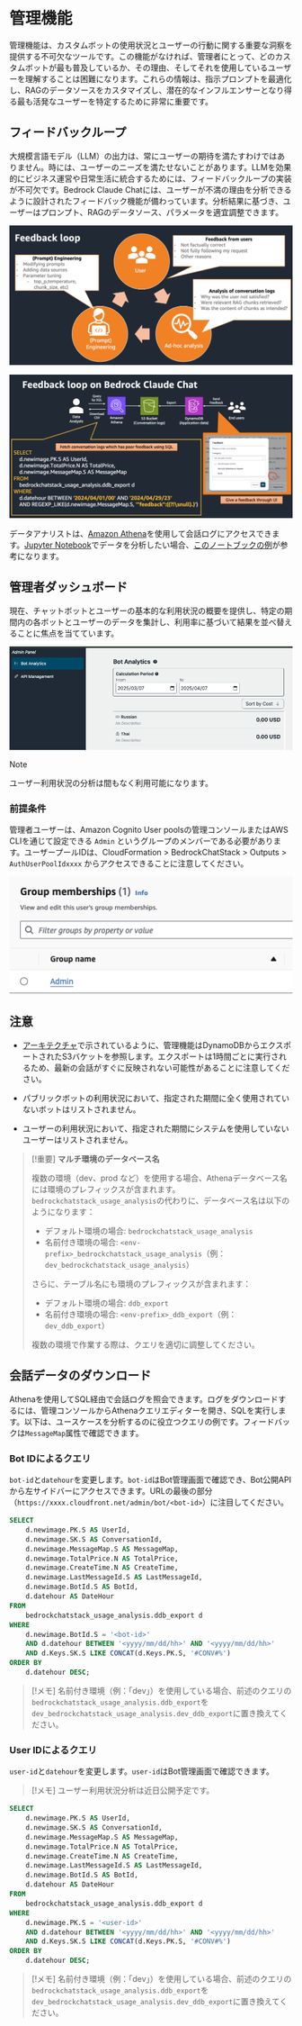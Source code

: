 # 管理機能

管理機能は、カスタムボットの使用状況とユーザーの行動に関する重要な洞察を提供する不可欠なツールです。この機能がなければ、管理者にとって、どのカスタムボットが最も普及しているか、その理由、そしてそれを使用しているユーザーを理解することは困難になります。これらの情報は、指示プロンプトを最適化し、RAGのデータソースをカスタマイズし、潜在的なインフルエンサーとなり得る最も活発なユーザーを特定するために非常に重要です。

## フィードバックループ

大規模言語モデル（LLM）の出力は、常にユーザーの期待を満たすわけではありません。時には、ユーザーのニーズを満たせないことがあります。LLMを効果的にビジネス運営や日常生活に統合するためには、フィードバックループの実装が不可欠です。Bedrock Claude Chatには、ユーザーが不満の理由を分析できるように設計されたフィードバック機能が備わっています。分析結果に基づき、ユーザーはプロンプト、RAGのデータソース、パラメータを適宜調整できます。

![](./imgs/feedback_loop.png)

![](./imgs/feedback-using-claude-chat.png)

データアナリストは、[Amazon Athena](https://aws.amazon.com/jp/athena/)を使用して会話ログにアクセスできます。[Jupyter Notebook](https://jupyter.org/)でデータを分析したい場合、[このノートブックの例](../examples/notebooks/feedback_analysis_example.ipynb)が参考になります。

## 管理者ダッシュボード

現在、チャットボットとユーザーの基本的な利用状況の概要を提供し、特定の期間内の各ボットとユーザーのデータを集計し、利用率に基づいて結果を並べ替えることに焦点を当てています。

![](./imgs/admin_bot_analytics.png)

> [!Note]
> ユーザー利用状況の分析は間もなく利用可能になります。

### 前提条件

管理者ユーザーは、Amazon Cognito User poolsの管理コンソールまたはAWS CLIを通じて設定できる `Admin` というグループのメンバーである必要があります。ユーザープールIDは、CloudFormation > BedrockChatStack > Outputs > `AuthUserPoolIdxxxx` からアクセスできることに注意してください。

![](./imgs/group_membership_admin.png)

## 注意

- [アーキテクチャ](../README.md#architecture)で示されているように、管理機能はDynamoDBからエクスポートされたS3バケットを参照します。エクスポートは1時間ごとに実行されるため、最新の会話がすぐに反映されない可能性があることに注意してください。

- パブリックボットの利用状況において、指定された期間に全く使用されていないボットはリストされません。

- ユーザーの利用状況において、指定された期間にシステムを使用していないユーザーはリストされません。

> [!重要]
> **マルチ環境のデータベース名**
>
> 複数の環境（dev、prod など）を使用する場合、Athenaデータベース名には環境のプレフィックスが含まれます。`bedrockchatstack_usage_analysis`の代わりに、データベース名は以下のようになります：
>
> - デフォルト環境の場合: `bedrockchatstack_usage_analysis`
> - 名前付き環境の場合: `<env-prefix>_bedrockchatstack_usage_analysis`（例：`dev_bedrockchatstack_usage_analysis`）
>
> さらに、テーブル名にも環境のプレフィックスが含まれます：
>
> - デフォルト環境の場合: `ddb_export`
> - 名前付き環境の場合: `<env-prefix>_ddb_export`（例：`dev_ddb_export`）
>
> 複数の環境で作業する際は、クエリを適切に調整してください。

## 会話データのダウンロード

Athenaを使用してSQL経由で会話ログを照会できます。ログをダウンロードするには、管理コンソールからAthenaクエリエディターを開き、SQLを実行します。以下は、ユースケースを分析するのに役立つクエリの例です。フィードバックは`MessageMap`属性で確認できます。

### Bot IDによるクエリ

`bot-id`と`datehour`を変更します。`bot-id`はBot管理画面で確認でき、Bot公開APIから左サイドバーにアクセスできます。URLの最後の部分（`https://xxxx.cloudfront.net/admin/bot/<bot-id>`）に注目してください。

```sql
SELECT
    d.newimage.PK.S AS UserId,
    d.newimage.SK.S AS ConversationId,
    d.newimage.MessageMap.S AS MessageMap,
    d.newimage.TotalPrice.N AS TotalPrice,
    d.newimage.CreateTime.N AS CreateTime,
    d.newimage.LastMessageId.S AS LastMessageId,
    d.newimage.BotId.S AS BotId,
    d.datehour AS DateHour
FROM
    bedrockchatstack_usage_analysis.ddb_export d
WHERE
    d.newimage.BotId.S = '<bot-id>'
    AND d.datehour BETWEEN '<yyyy/mm/dd/hh>' AND '<yyyy/mm/dd/hh>'
    AND d.Keys.SK.S LIKE CONCAT(d.Keys.PK.S, '#CONV#%')
ORDER BY
    d.datehour DESC;
```

> [!メモ]
> 名前付き環境（例：「dev」）を使用している場合、前述のクエリの`bedrockchatstack_usage_analysis.ddb_export`を`dev_bedrockchatstack_usage_analysis.dev_ddb_export`に置き換えてください。

### User IDによるクエリ

`user-id`と`datehour`を変更します。`user-id`はBot管理画面で確認できます。

> [!メモ]
> ユーザー利用状況分析は近日公開予定です。

```sql
SELECT
    d.newimage.PK.S AS UserId,
    d.newimage.SK.S AS ConversationId,
    d.newimage.MessageMap.S AS MessageMap,
    d.newimage.TotalPrice.N AS TotalPrice,
    d.newimage.CreateTime.N AS CreateTime,
    d.newimage.LastMessageId.S AS LastMessageId,
    d.newimage.BotId.S AS BotId,
    d.datehour AS DateHour
FROM
    bedrockchatstack_usage_analysis.ddb_export d
WHERE
    d.newimage.PK.S = '<user-id>'
    AND d.datehour BETWEEN '<yyyy/mm/dd/hh>' AND '<yyyy/mm/dd/hh>'
    AND d.Keys.SK.S LIKE CONCAT(d.Keys.PK.S, '#CONV#%')
ORDER BY
    d.datehour DESC;
```

> [!メモ]
> 名前付き環境（例：「dev」）を使用している場合、前述のクエリの`bedrockchatstack_usage_analysis.ddb_export`を`dev_bedrockchatstack_usage_analysis.dev_ddb_export`に置き換えてください。
